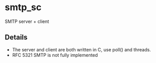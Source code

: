 # smtp_sc
SMTP server + client

## Details
- The server and client are both written in C, use poll() and threads.
- RFC 5321 SMTP is not fully implemented  

